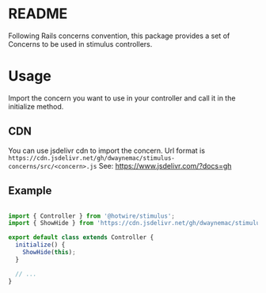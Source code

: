 # README
Following Rails concerns convention, this package provides a set of
Concerns to be used in stimulus controllers.

# Usage

Import the concern you want to use in your controller and call it in the initialize method.

## CDN
You can use jsdelivr cdn to import the concern.
Url format is `https://cdn.jsdelivr.net/gh/dwaynemac/stimulus-concerns/src/<concern>.js`
See: https://www.jsdelivr.com/?docs=gh

## Example
```js

import { Controller } from '@hotwire/stimulus';
import { ShowHide } from 'https://cdn.jsdelivr.net/gh/dwaynemac/stimulus-concerns@0.1/src/showHide.min.js';

export default class extends Controller {
  initialize() {
    ShowHide(this);
  }

  // ...
}

```
